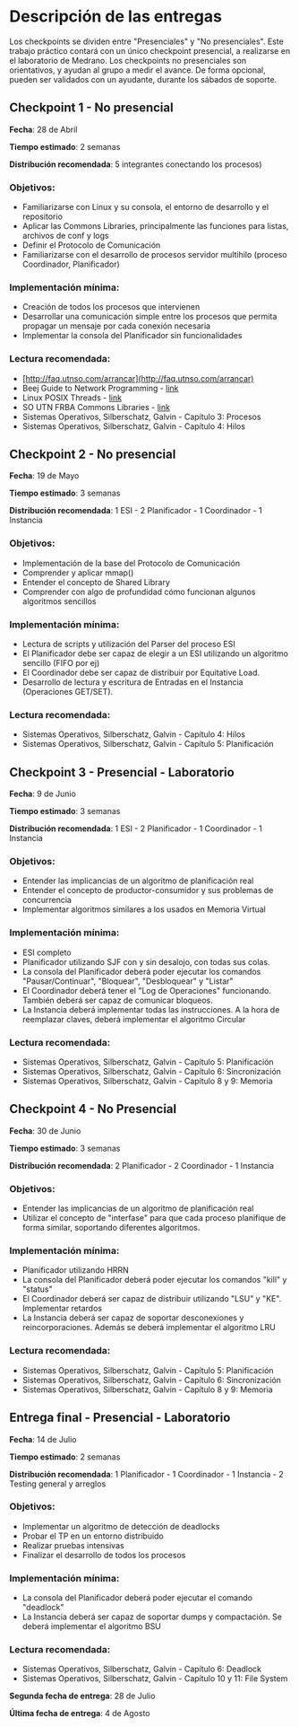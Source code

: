# Descripción de las entregas

Los checkpoints se dividen entre "Presenciales" y "No presenciales". Este trabajo práctico contará con un único checkpoint presencial, a realizarse en el laboratorio de Medrano. Los checkpoints no presenciales son orientativos, y ayudan al grupo a medir el avance. De forma opcional, pueden ser validados con un ayudante, durante los sábados de soporte.

## Checkpoint 1 - No presencial

**Fecha**: 28 de Abril

**Tiempo estimado**: 2 semanas

**Distribución recomendada**: 5 integrantes conectando los procesos\)

### Objetivos:

* Familiarizarse con Linux y su consola, el entorno de desarrollo y el repositorio
* Aplicar las Commons Libraries, principalmente las funciones para listas, archivos de conf y logs
* Definir el Protocolo de Comunicación
* Familiarizarse con el desarrollo de procesos servidor multihilo \(proceso Coordinador, Planificador\)

### Implementación mínima:

* Creación de todos los procesos que intervienen
* Desarrollar una comunicación simple entre los procesos que permita propagar un mensaje por cada conexión necesaria
* Implementar la consola del Planificador sin funcionalidades

### Lectura recomendada:

* [http://faq.utnso.com/arrancar](http://faq.utnso.com/arrancar)
* Beej Guide to Network Programming - [link](http://beej.us/guide/bgnet/html/multi/index.html)
* Linux POSIX Threads - [link](http://www.yolinux.com/TUTORIALS/LinuxTutorialPosixThreads.html)
* SO UTN FRBA Commons Libraries - [link](https://github.com/sisoputnfrba/so-commons-library)
* Sistemas Operativos, Silberschatz, Galvin - Capítulo 3: Procesos
* Sistemas Operativos, Silberschatz, Galvin - Capítulo 4: Hilos

## Checkpoint 2 - No presencial

**Fecha**: 19 de Mayo

**Tiempo estimado**: 3 semanas

**Distribución recomendada**: 1 ESI - 2 Planificador - 1 Coordinador - 1 Instancia

### Objetivos:

* Implementación de la base del Protocolo de Comunicación
* Comprender y aplicar mmap\(\)
* Entender el concepto de Shared Library
* Comprender con algo de profundidad cómo funcionan algunos algoritmos sencillos

### Implementación mínima:

* Lectura de scripts y utilización del Parser del proceso ESI
* El Planificador debe ser capaz de elegir a un ESI utilizando un algoritmo sencillo \(FIFO por ej\)
* El Coordinador debe ser capaz de distribuir por Equitative Load.
* Desarrollo de lectura y escritura de Entradas en el Instancia \(Operaciones GET/SET\).

### Lectura recomendada:

* Sistemas Operativos, Silberschatz, Galvin - Capítulo 4: Hilos
* Sistemas Operativos, Silberschatz, Galvin - Capítulo 5: Planificación

## Checkpoint 3 - Presencial - Laboratorio

**Fecha**: 9 de Junio

**Tiempo estimado**: 3 semanas

**Distribución recomendada**: 1 ESI - 2 Planificador - 1 Coordinador - 1 Instancia

### Objetivos:

* Entender las implicancias de un algoritmo de planificación real
* Entender el concepto de productor-consumidor y sus problemas de concurrencia
* Implementar algoritmos similares a los usados en Memoria Virtual

### Implementación mínima:

* ESI completo
* Planificador utilizando SJF con y sin desalojo, con todas sus colas.
* La consola del Planificador deberá poder ejecutar los comandos "Pausar/Continuar", "Bloquear", "Desbloquear" y "Listar"
* El Coordinador deberá tener el "Log de Operaciones" funcionando. También deberá ser capaz de comunicar bloqueos.
* La Instancia deberá implementar todas las instrucciones. A la hora de reemplazar claves, deberá implementar el algoritmo Circular

### Lectura recomendada:

* Sistemas Operativos, Silberschatz, Galvin - Capítulo 5: Planificación
* Sistemas Operativos, Silberschatz, Galvin - Capítulo 6: Sincronización
* Sistemas Operativos, Silberschatz, Galvin - Capítulo 8 y 9: Memoria

## Checkpoint 4 - No Presencial

**Fecha**: 30 de Junio

**Tiempo estimado**: 3 semanas

**Distribución recomendada**: 2 Planificador - 2 Coordinador - 1 Instancia

### Objetivos:

* Entender las implicancias de un algoritmo de planificación real
* Utilizar el concepto de "interfase" para que cada proceso planifique de forma similar, soportando diferentes algoritmos.

### Implementación mínima:

* Planificador utilizando HRRN
* La consola del Planificador deberá poder ejecutar los comandos "kill" y "status"
* El Coordinador deberá ser capaz de distribuir utilizando "LSU" y "KE". Implementar retardos
* La Instancia deberá ser capaz de soportar desconexiones y reincorporaciones. Además se deberá implementar el algoritmo LRU

### Lectura recomendada:

* Sistemas Operativos, Silberschatz, Galvin - Capítulo 5: Planificación
* Sistemas Operativos, Silberschatz, Galvin - Capítulo 6: Sincronización
* Sistemas Operativos, Silberschatz, Galvin - Capítulo 8 y 9: Memoria

## Entrega final - Presencial - Laboratorio

**Fecha**: 14 de Julio

**Tiempo estimado**: 2 semanas

**Distribución recomendada**: 1 Planificador - 1 Coordinador - 1 Instancia - 2 Testing general y arreglos

### Objetivos:

* Implementar un algoritmo de detección de deadlocks
* Probar el TP en un entorno distribuido
* Realizar pruebas intensivas
* Finalizar el desarrollo de todos los procesos

### Implementación mínima:

* La consola del Planificador deberá poder ejecutar el comando "deadlock"
* La Instancia deberá ser capaz de soportar dumps y compactación. Se deberá implementar el algoritmo BSU

### Lectura recomendada:

* Sistemas Operativos, Silberschatz, Galvin - Capítulo 6: Deadlock
* Sistemas Operativos, Silberschatz, Galvin - Capítulo 10 y 11: File System

**Segunda fecha de entrega**: 28 de Julio

**Última fecha de entrega**: 4 de Agosto

